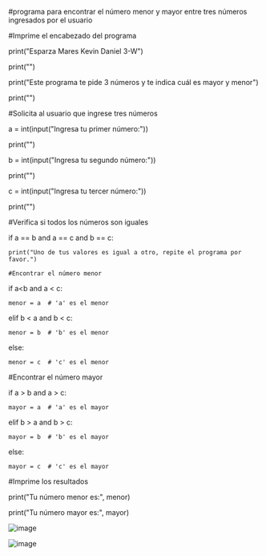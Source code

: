 #programa para encontrar el número menor y mayor entre tres números ingresados por el usuario

#Imprime el encabezado del programa

print("Esparza Mares Kevin Daniel 3-W")

print("")

print("Este programa te pide 3 números y te indica cuál es mayor y menor")

print("")

#Solicita al usuario que ingrese tres números

a = int(input("Ingresa tu primer número:"))

print("")

b = int(input("Ingresa tu segundo número:"))

print("")

c = int(input("Ingresa tu tercer número:"))

print("")

#Verifica si todos los números son iguales

if a == b and a == c and b == c:

    print("Uno de tus valores es igual a otro, repite el programa por favor.")
    
    #Encontrar el número menor
    
if a<b and a < c:

    menor = a  # 'a' es el menor
    
elif b < a and b < c:

    menor = b  # 'b' es el menor
    
else:

    menor = c  # 'c' es el menor
    
#Encontrar el número mayor

if a > b and a > c:

    mayor = a  # 'a' es el mayor
    
elif b > a and b > c:

    mayor = b  # 'b' es el mayor
    
else:

    mayor = c  # 'c' es el mayor
    

#Imprime los resultados

print("Tu número menor es:", menor)

print("Tu número mayor es:", mayor)

![image](https://github.com/user-attachments/assets/85219335-3b7d-4593-b2a4-e8f0c157b17a)

![image](https://github.com/user-attachments/assets/2826d287-15b0-4919-94c5-c0340f0b4369)

